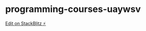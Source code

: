 # programming-courses-uaywsv

[Edit on StackBlitz ⚡️](https://stackblitz.com/edit/programming-courses-uaywsv)